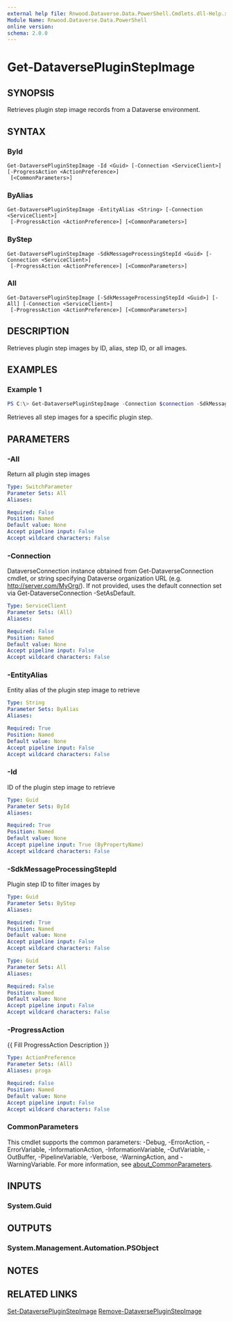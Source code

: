 ```yaml
---
external help file: Rnwood.Dataverse.Data.PowerShell.Cmdlets.dll-Help.xml
Module Name: Rnwood.Dataverse.Data.PowerShell
online version:
schema: 2.0.0
---
```


# Get-DataversePluginStepImage

## SYNOPSIS
Retrieves plugin step image records from a Dataverse environment.

## SYNTAX

### ById
```
Get-DataversePluginStepImage -Id <Guid> [-Connection <ServiceClient>] [-ProgressAction <ActionPreference>]
 [<CommonParameters>]
```

### ByAlias
```
Get-DataversePluginStepImage -EntityAlias <String> [-Connection <ServiceClient>]
 [-ProgressAction <ActionPreference>] [<CommonParameters>]
```

### ByStep
```
Get-DataversePluginStepImage -SdkMessageProcessingStepId <Guid> [-Connection <ServiceClient>]
 [-ProgressAction <ActionPreference>] [<CommonParameters>]
```

### All
```
Get-DataversePluginStepImage [-SdkMessageProcessingStepId <Guid>] [-All] [-Connection <ServiceClient>]
 [-ProgressAction <ActionPreference>] [<CommonParameters>]
```

## DESCRIPTION
Retrieves plugin step images by ID, alias, step ID, or all images.

## EXAMPLES

### Example 1
```powershell
PS C:\> Get-DataversePluginStepImage -Connection $connection -SdkMessageProcessingStepId 12345678-1234-1234-1234-123456789012
```

Retrieves all step images for a specific plugin step.

## PARAMETERS

### -All
Return all plugin step images

```yaml
Type: SwitchParameter
Parameter Sets: All
Aliases:

Required: False
Position: Named
Default value: None
Accept pipeline input: False
Accept wildcard characters: False
```

### -Connection
DataverseConnection instance obtained from Get-DataverseConnection cmdlet, or string specifying Dataverse organization URL (e.g. http://server.com/MyOrg/). If not provided, uses the default connection set via Get-DataverseConnection -SetAsDefault.

```yaml
Type: ServiceClient
Parameter Sets: (All)
Aliases:

Required: False
Position: Named
Default value: None
Accept pipeline input: False
Accept wildcard characters: False
```

### -EntityAlias
Entity alias of the plugin step image to retrieve

```yaml
Type: String
Parameter Sets: ByAlias
Aliases:

Required: True
Position: Named
Default value: None
Accept pipeline input: False
Accept wildcard characters: False
```

### -Id
ID of the plugin step image to retrieve

```yaml
Type: Guid
Parameter Sets: ById
Aliases:

Required: True
Position: Named
Default value: None
Accept pipeline input: True (ByPropertyName)
Accept wildcard characters: False
```

### -SdkMessageProcessingStepId
Plugin step ID to filter images by

```yaml
Type: Guid
Parameter Sets: ByStep
Aliases:

Required: True
Position: Named
Default value: None
Accept pipeline input: False
Accept wildcard characters: False
```

```yaml
Type: Guid
Parameter Sets: All
Aliases:

Required: False
Position: Named
Default value: None
Accept pipeline input: False
Accept wildcard characters: False
```

### -ProgressAction
{{ Fill ProgressAction Description }}

```yaml
Type: ActionPreference
Parameter Sets: (All)
Aliases: proga

Required: False
Position: Named
Default value: None
Accept pipeline input: False
Accept wildcard characters: False
```

### CommonParameters
This cmdlet supports the common parameters: -Debug, -ErrorAction, -ErrorVariable, -InformationAction, -InformationVariable, -OutVariable, -OutBuffer, -PipelineVariable, -Verbose, -WarningAction, and -WarningVariable. For more information, see [about_CommonParameters](http://go.microsoft.com/fwlink/?LinkID=113216).

## INPUTS

### System.Guid
## OUTPUTS

### System.Management.Automation.PSObject
## NOTES

## RELATED LINKS

[Set-DataversePluginStepImage](Set-DataversePluginStepImage.md)
[Remove-DataversePluginStepImage](Remove-DataversePluginStepImage.md)
